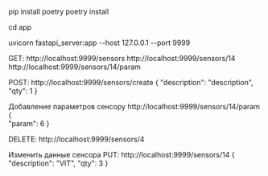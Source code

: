 
pip install poetry
poetry install

cd app

uvicorn fastapi_server:app --host 127.0.0.1 --port 9999


GET:
http://localhost:9999/sensors
http://localhost:9999/sensors/14
http://localhost:9999/sensors/14/param

POST:
http://localhost:9999/sensors/create
{
    "description": "description",
    "qty": 1
}

Добавление параметров сенсору
http://localhost:9999/sensors/14/param
{   
    "param": 6
}

DELETE:
http://localhost:9999/sensors/4

Изменить данные сенсора
PUT:
http://localhost:9999/sensors/14
{   
    "description": "VIT",
    "qty": 3
}

